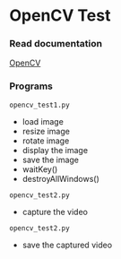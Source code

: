 # OpenCV Test

### Read documentation

<a href="https://docs.opencv.org/4.x/d6/d00/tutorial_py_root.html">OpenCV</a>

### Programs

`opencv_test1.py` 

- load image
- resize image
- rotate image
- display the image
- save the image
- waitKey()
- destroyAllWindows()

`opencv_test2.py`

- capture the video

`opencv_test2.py`

- save the captured video
